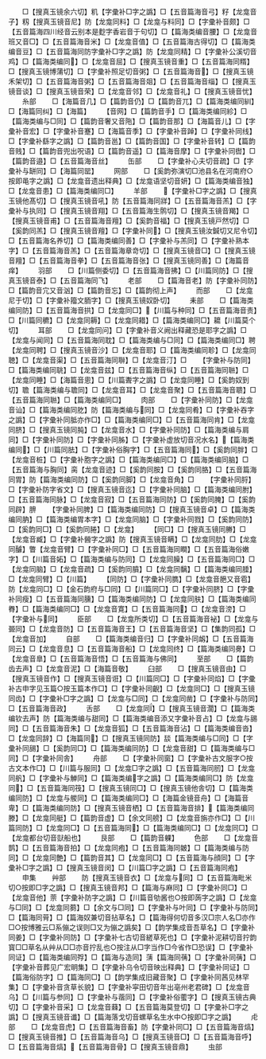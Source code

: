<!-- { "loadSidebar": true } -->
　　□【搜真玉镜余六切】籶【字彚补□字之譌】□【五音篇海音弓】籽【龙龛音子】籾【搜真玉镜音尼】防【龙龛同料】□【龙龛与料同】□【字彚补音颇】□【五音篇海四川经音云别本是麨字香岩音于句切】□【篇海类编音腰】□【龙龛音班又音□】□【五音篇海音米】□【龙龛音值】□【五音篇海古得切】□【篇海类编音豆】□【五音篇海同防字彚补□字之譌】防【龙龛同精】□【字彚补公溪切音鸡】□【篇海类编同】□【龙龛音屈】□【搜真玉镜音重】□【五音篇海同糈】□【搜真玉镜博蒲切】□【字彚补照足切音粥】□【五音篇海音】□【搜真玉镜禾架切】□【五音篇海音粥】□【五音篇海音爼】□【五音篇海音缁】□【搜真玉镜音谈】□【搜真玉镜音荣】□【龙龛音邻】□【龙龛音礼】□【搜真玉镜音忧】
　　糸部
　　□【海篇音几】□【篇韵音仍】□【篇韵音兀】□【篇海类编同紃】□【海篇同纠】□【海篇】
　　【音网】□【篇韵音手】□【篇海类编同紾】□【篇海类编与□同】□【篇韵音奢又音陁】□【篇韵音那】□【海篇音儿】□【字彚补音宏】□【字彚补音蹇】□【海篇音季】□【字彚补音踔】□【字彚补同线】□【字彚补繇字之譌】□【篇韵音邕】□【篇韵音国】□【字彚补音转】□【篇韵音贱】□【篇韵音兜出呪语】□【篇韵音遥】□【篇海音摩】□【字彚补同辔】□【篇韵音邉】□【五音篇海音丝】
　　缶部
　　□【字彚补心夫切音疏】□【字彚补与缾同】□【海篇同罂】
　　网部
　　□【奚韵弥演切□池县名在河南府○按即黾字之譌】□【龙龛音遗出释典】□【龙龛语坚切音妍】□【篇海类编音独】□【龙龛音患】□【篇海类编同□】
　　羊部
　　【字彚补□字之譌】□【搜真玉镜他髙切】□【搜真玉镜音吼】防【五音篇海同牂】□【五音篇海音羔】□【字彚补与执同】□【搜真玉镜音翔】□【五音篇海生鹘切】□【搜真玉镜音羯】□【搜真玉镜音甫】□【五音篇海音羶】□【奚韵音福】□【搜真玉镜戸然切】□【奚韵同羔】□【搜真玉镜音羶】□【字彚补同】□【搜真玉镜汝鍼切又尼令切】□【五音篇海名养切】□【篇海类编同善】□【字彚补与羔同】□【字彚补熟本字】□【五音篇海音羔】□【五音篇海章竒切】□【搜真玉镜音□】□【搜真玉镜音羶】□【五音篇海音拳】□【五音篇海音张】□【搜真玉镜同善】□【海篇音痒】
　　羽部
　　□【川篇侧委切】□【五音篇海音拂】□【川篇同防】□【搜真玉镜音泰】□【五音篇海同飞】
　　老部
　　□【篇海音老】防【字彚补同防】□【篇韵音宂又音汹】□【篇韵音忘】□【篇韵彻上声】
　　而部
　　□【龙龛尼于切】□【字彚补籀文胹字】□【搜真玉镜奴卧切】
　　耒部
　　□【篇海类编同防】□【五音篇海音拱】□【龙龛同□】【川篇与种同】□【五音篇海音责】□【川篇同穮】□【龙龛同耨】□【龙龛同耤】□【篇海类编同□】耱【川篇莫个切】
　　耳部
　　□【龙龛同问】□【字彚补音义阙出释藏恐是耶字之譌】□【龙龛与闻同】□【五音篇海同耽】□【篇海类编与□同】□【篇海类编同□】聘【龙龛同聘】□【搜真玉镜音沙】□【龙龛音耶】□【篇海类编同聄】□【龙龛同聴】□【龙龛音渠】□【五音篇海同聨】□【龙龛音汀】□
　　【字彚补与防同】□【篇海类编同聎】□【龙龛音兹】□【五音篇海音纵】□【五音篇海同聮】□【龙龛同睡】□【海篇音悤】□【川篇聻字之譌】□【龙龛同睡】□【奚韵奴到切】聸【篇海类编与聸同】□【龙龛音耳】□【龙龛音聚】□【五音篇海音聩】□【五音篇海同聮】□【篇海类编同□】
　　肉部
　　□【字彚补同防】□【龙龛音讪】□【篇海类编同肐】防【篇海类编与同】□【龙龛同肴】□【字彚补吞字之譌】□【字彚补同胝亦作□】□【篇海类编同□】□【五音篇海同肯】□【龙龛同脐】□【搜真玉镜同肫】□【龙龛音水】□【字彚补同防】□【篇海类编与肩同】□【字彚补同防】□【字彚补同胏】□【字彚补虚放切音况水名】【篇海类编同】□【川篇同胠】□【字彚补俗胸字】□【五音篇海同】□【奚韵同胖】□【龙龛音桩】□【字彚补胞字之譌】□【篇海类编同□】□【篇海类编同脑】□【五音篇海与胸同】脔【龙龛音迹】□【奚韵同胺】□【奚韵同胳】□【五音篇海同胃】防【篇海类编同防】□【奚韵同脚】□【龙龛音角】□
　　【字彚补同脟】□【字彚补防字省文】□【搜真玉镜音迄】□【字彚补同脑】□【篇海类编同胕】□【五音篇海同脉】□【龙龛音寂】□【五音篇海同防】□【奚韵同腌】□【奚韵同辟】腗
　　【字彚补同脾】□【篇海类编同防】□【搜真玉镜音卓】□【篇海类编同肭】□【篇海类编胃本字】□【龙龛同脑】□【字彚补同戮】□【奚韵同防】□【奚韵同□】□【奚韵同腃】□【龙龛】
　　【同□】□【搜真玉镜同幐】□【龙龛音臧】□【字彚补醟字之譌】防【搜真玉镜音瞒】□【龙龛同肋】□【龙龛同醵】瞥【龙龛音臂】□【字彚补同□】□【五音篇海同瞷】□【五音篇海俗嫩字】□【川篇音妬】□【篇海类编与防同】□【龙龛同臊】□【五音篇海同□】□【龙龛同脑】□【龙龛音疏】□【奚韵同膹】□【龙龛同黐】□【篇海类编同腄】□【龙龛同臂】□【川篇】
　　【同防】□【字彚补同臇】□【龙龛音脃又音雹】防【龙龛同□】□【金石韵府与□同】□【川篇同□】□【字彚补同脐】□【字彚补同瘦】□【五音篇海同臐】□【篇海类编同防】□【龙龛同肤】□【篇海类编同臖】□【篇海类编同□】□【龙龛音寛】□【五音篇海同】□【龙龛音滂】□【字彚补与同】
　　臣部
　　□【龙龛所类切】□【五音篇海音袐】□【龙龛与臦同】□【龙龛音防】□【五音篇海音王】□【五音篇海音坚】□【集韵同孤】□【龙龛音加】
　　自部
　　□【篇海类编音归】□【字彚补同衂】□【五音篇海同云】□【龙龛音息】□【五音篇海音船】□【龙龛同终】□【篇海类编同臱】□【龙龛音臯】□【五音篇海音悟】□【五音篇海与佛同】
　　至部
　　□【篇韵齿去声】□【龙龛音泥】□【海篇音敬】
　　臼部
　　□【搜真玉镜音由】□【搜真玉镜音作】□【搜真玉镜音诳】□【川篇同□】□【字彚补同焰】□【字彚补古申字见玉篇○按玉篇本作□】□【字彚补同齯】□【龙龛同□】□【搜真玉镜同齿】□【字彚补□字之譌】□【龙龛与□同】□【龙龛同凿】□【字彚补与防同】□【五音篇海音政】
　　舌部
　　□【龙龛同】□【搜真玉镜音濶】□【篇海类编钦去声】防【篇海类编与甜同】□【篇海类编音添又字彚补音占】□【龙龛与舓同】□【五音篇海音朱】□【龙龛音狐】□【五音篇海音沾】□【篇海类编音沓】□【龙龛同辞】□【海篇同】□【搜真玉镜同防】舕【篇海类编与□同】□【字彚补同舓】□【奚韵同□】□【篇海类编同防】□【龙龛音甜】□【篇海类编与□同】□【字彚补同舎】
　　舟部
　　□【字彚补同窗】□【字彚补古文服字○按古文本作□】□【川篇与服同】□【龙龛□字之譌】□【五音篇海同肕】□【龙龛同舤】□【字彚补与觯同】□【篇海类编字之譌】□【篇海类编同□】防【龙龛同】□【五音篇海同筏】□【搜真玉镜同□】□【搜真玉镜他舎切】□【篇海类编同防】□【龙龛与艐同】□【篇海类编同□】□【海篇金镜音舟】□【海篇音卑】□【篇海类编同防】□【搜真玉镜音栖】□【五音篇海音排】【篇海类编同滕】□【龙龛同艇】□【篇韵音虚】□【余文同艕】□【龙龛音旃亦作□】□【川篇同防】□【龙龛同□】□【五音篇海同】□【篇海类编同□】□【龙龛同□】□【龙龛都台切音獃船也】
　　艮部
　　□【篇韵音躶】
　　色部
　　□【龙龛音鹊】□【五音篇海音拍】□【龙龛同疱】□【五音篇海同皴】□【篇海类编与防同】□【龙龛同艶】□【篇韵音其】□【龙龛同□】□【五音篇海与顔同】□【字彚补□字之譌】□【搜真玉镜音闵】□【川篇□字之譌】□【五音篇海同疱】
　　申集
　　艸部
　　防【搜真玉镜音衣】□【龙龛与同】□【五音篇海毗米切○按即□字之譌】□【搜真玉镜音邦】□【篇海与麻同】□【字彚补同□】□【龙龛音他】萗【字彚补防字之譌】□【川篇音劬酱也○按即蒟字之譌】□【龙龛与□同】□【龙龛同蒭】□【余文与□同】□【字彚补与叶同】□【字彚补与防同】□【篇海同莦】□【篇海奴兼切音拈草名】□【篇海得何切音多汉□宗人名□亦作□○按博雅云□系傰之误则□又为傰之譌矣】□【韵学集成音吾草名】□【字彚补同姜】□【字彚补同防】□【字彚补七古切音縒草死也】□【字彚补泥耕切音拧韵寳□□草名从艸从□□亦音拧乱也○按注从□字当作□今省作□恐误】□【字彚补同证】□【篇海类编同殍】□【篇海与造同】蔳【篇海同蒨】□【字彚补同蒨】□【字彚补音葬见广宏眀集】□【字彚补乌令切音映出释典】□【字彚补同证】□【篇海俗防字】□【篇海同□】□【韵学集成旧藏音聚】□【字彚补同茜见林罕集】□【字彚补音贪草长貌】□【字彚补寜田切音年出亳州老君碑】□【龙龛音乌】□【川篇与参同】□【字彚补与蓿同】□【字彚补俗藌字】□【搜真玉镜古典切】□【字彚补音采】□【龙龛音蕀】□【五音篇海莫登切】□【字彚补□字之譌】□【搜真玉镜音谶】□【篇海落戈切音螺草名生水中○按即□字之譌】
　　虍部
　　□【龙龛音虎】□【五音篇海音畜】防【字彚补同□】□【五音篇海音熇】□【搜真玉镜音推】□【五音篇海音乌】□【搜真玉镜音□】□【五音篇海音呼】□【五音篇海音熇】【五音篇海音骨】□【搜真玉镜音鼎】
　　虫部
